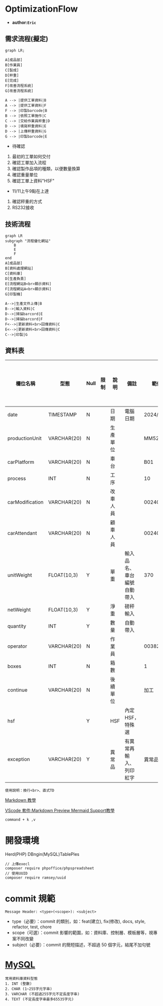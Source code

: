 # OptimizationFlow
- **author:`Eric`**

## 需求流程(擬定)
```mermaid
graph LR;

A[成品部]
B[作業員]
C[製成]
D[秤重]
E[完成]
F[改善流程系統]
G[改善流程系統]

A --> |提供工單資料|B
A --> |提供工單資料|F
F --> |印製barcode|B
B --> |依照工單施作|C
C --> |交給作業員秤重|D
D --> |填寫秤重資料|E
D --> |上傳秤重資料|G
G --> |印製barcode|E
```

* 待確認
1. 最初的工單如何交付
2. 確認工單加入流程
3. 確認製作品項的種類，以便數量換算
4. 確認重量單位
5. 確認工單上資料"HSF"
* 11/11上午9點在上達
1. 確認秤重的方式
2. RS232接收
## 技術流程
```mermaid
graph LR
subgraph "流程優化網站"
    B
    E
    F
end
A[成品部]
B[資料處理網站]
C[資料庫]
D[生產負責]
E[流程網站B<br>顯示資料]
F[流程網站A<br>顯示資料]
G[印製機]

A-->|生產文件上傳|B
B-->|輸入資料|C
D-->|掃描barcord|E
D-->|掃描barcord|F
F<-->|更新資料<br>回傳資料|C
E<-->|更新資料<br>回傳資料|C
C-->|印製|G
```



## 資料表
|欄位名稱|型態|Null|限制|說明|備註|範例|初始批次匯入|條碼輸入|
|-|-|-|-|-|-|-|-|-|
|date|TIMESTAMP|N||日期|電腦日期|2024/11/7|V
|productionUnit|VARCHAR(20)|N||生產單位||MM523|V
|carPlatform|VARCHAR(20)|N||車台||B01|V
|process|INT|N||工序||10|V
|carModification|VARCHAR(20)|N||改車人員||002402|V
|carAttendant|VARCHAR(20)|N||顧車人員||002402|V
|unitWeight|FLOAT(10,3)|Y||單重|輸入品名、車台編號自動帶入|370||
|netWeight|FLOAT(10,3)|Y||淨重|磅秤輸入
|quantity|INT|Y||數量|自動帶入|||V
|operator|VARCHAR(20)|N||作業員||003826|V
|boxes|INT|N||箱數||1|V
|continue|VARCHAR(20)|N||後續單位||加工|V
|hsf||Y||HSF|內定HSF，特殊選
|exception|VARCHAR(20)|Y||異常品|有異常再輸入、列印紅字|異常品||V

```
使用說明：換行<br>、直式TD
```
[Markdown 教學](https://gist.github.com/christech1117/6dc5221c177104990767d6490ad8c7ba)

[VScode 套件:Markdown Preview Mermaid Support教學](https://aa333536.pixnet.net/blog/post/119862210)
```
command + k ,v
```

# 開發環境
Herd(PHP)
DBngin(MySQL)TablePles

```
// 上傳execl
composer require phpoffice/phpspreadsheet
// 使用UUID
composer require ramsey/uuid
```

# commit 規範
```
Message Header: <type>(<scope>): <subject>
```
*   type（必要）：commit 的類別，如：feat(建立), fix(修改), docs, style, refactor, test, chore
*   scope（可選）：commit 影響的範圍，如：資料庫、控制層、模板層等，視專案不同改變
*   subject（必要）：commit 的簡短描述，不超過 50 個字元，結尾不加句號



# [MySQL](https://note.drx.tw/2012/12/mysql-syntax.html)
```
常用資料庫資料型態
1. INT (整數)
2. CHAR (1~255字元字串)
3. VARCHAR (不超過255字元不定長度字串)
4. TEXT (不定長度字串最多65535字元)
```
